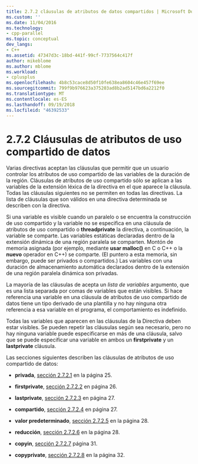 ```yaml
---
title: 2.7.2 cláusulas de atributos de datos compartidos | Microsoft Docs
ms.custom: ''
ms.date: 11/04/2016
ms.technology:
- cpp-parallel
ms.topic: conceptual
dev_langs:
- C++
ms.assetid: 47347d3c-18bd-441f-99cf-7737564c417f
author: mikeblome
ms.author: mblome
ms.workload:
- cplusplus
ms.openlocfilehash: 4b8c53cace8d50f10fe638ea8604c46e457f69ee
ms.sourcegitcommit: 799f9b976623a375203ad8b2ad5147bd6a2212f0
ms.translationtype: MT
ms.contentlocale: es-ES
ms.lasthandoff: 09/19/2018
ms.locfileid: "46392533"
---
```

# <a name="272-data-sharing-attribute-clauses"></a>2.7.2 Cláusulas de atributos de uso compartido de datos

Varias directivas aceptan las cláusulas que permitir que un usuario controlar los atributos de uso compartido de las variables de la duración de la región. Cláusulas de atributos de uso compartido sólo se aplican a las variables de la extensión léxica de la directiva en el que aparece la cláusula. Todas las cláusulas siguientes no se permiten en todas las directivas. La lista de cláusulas que son válidos en una directiva determinada se describen con la directiva.

Si una variable es visible cuando un paralelo o se encuentra la construcción de uso compartido y la variable no se especifica en una cláusula de atributos de uso compartido o **threadprivate** la directiva, a continuación, la variable se comparte. Las variables estáticas declaradas dentro de la extensión dinámica de una región paralela se comparten. Montón de memoria asignada (por ejemplo, mediante **usar malloc()** en C o C++ o la **nuevo** operador en C++) se comparte. (El puntero a esta memoria, sin embargo, puede ser privados o compartidos.) Las variables con una duración de almacenamiento automática declarados dentro de la extensión de una región paralela dinámica son privadas.

La mayoría de las cláusulas de acepta un *lista de variables* argumento, que es una lista separada por comas de variables que están visibles. Si hace referencia una variable en una cláusula de atributos de uso compartido de datos tiene un tipo derivado de una plantilla y no hay ninguna otra referencia a esa variable en el programa, el comportamiento es indefinido.

Todas las variables que aparecen en las cláusulas de la Directiva deben estar visibles. Se pueden repetir las cláusulas según sea necesario, pero no hay ninguna variable puede especificarse en más de una cláusula, salvo que se puede especificar una variable en ambos un **firstprivate** y un **lastprivate** cláusula.

Las secciones siguientes describen las cláusulas de atributos de uso compartido de datos:

- **privada**, [sección 2.7.2.1](../../parallel/openmp/2-7-2-1-private.md) en la página 25.

- **firstprivate**, [sección 2.7.2.2](../../parallel/openmp/2-7-2-2-firstprivate.md) en página 26.

- **lastprivate**, [sección 2.7.2.3](../../parallel/openmp/2-7-2-3-lastprivate.md) en página 27.

- **compartido**, [sección 2.7.2.4](../../parallel/openmp/2-7-2-4-shared.md) en página 27.

- **valor predeterminado**, [sección 2.7.2.5](../../parallel/openmp/2-7-2-5-default.md) en la página 28.

- **reducción**, [sección 2.7.2.6](../../parallel/openmp/2-7-2-6-reduction.md) en la página 28.

- **copyin**, [sección 2.7.2.7](../../parallel/openmp/2-7-2-7-copyin.md) página 31.

- **copyprivate**, [sección 2.7.2.8](../../parallel/openmp/2-7-2-8-copyprivate.md) en la página 32.